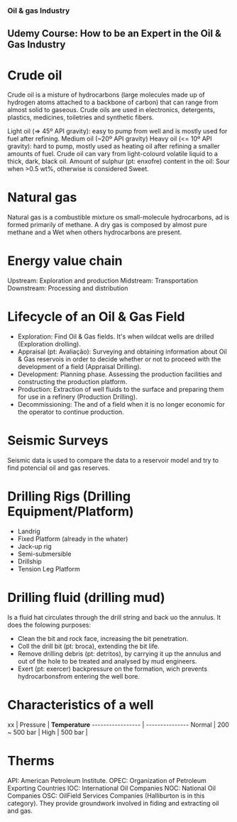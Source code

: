 ### Oil & gas Industry
## Udemy Course: How to be an Expert in the Oil & Gas Industry

# Crude oil
Crude oil is a misture of hydrocarbons (large molecules made up of hydrogen atoms attached to a backbone of carbon) that can range from almost solid to gaseous.
Crude oils are used in electronics, detergents, plastics, medicines, toiletries and synthetic fibers.

Light oil (=> 45º API gravity): easy to pump from well and is mostly used for fuel after refining.
Medium oil (~20º API gravity)
Heavy oil  (<= 10º API gravity): hard to pump, mostly used as heating oil after refining a smaller amounts of fuel.
Crude oil can vary from light-colourd volatile liquid to a thick, dark, black oil.
Amount of sulphur (pt: enxofre) content in the oil: Sour when >0.5 wt%, otherwise is considered Sweet.

# Natural gas
Natural gas is a combustible mixture os small-molecule hydrocarbons, ad is formed primarily of methane.
A dry gas is composed by almost pure methane and a Wet when others hydrocarbons are present.

# Energy value chain

Upstream: Exploration and production
Midstream: Transportation
Downstream: Processing and distribution

# Lifecycle of an Oil & Gas Field

- Exploration: Find Oil & Gas fields. It's when wildcat wells are drilled (Exploration drolling).
- Appraisal (pt: Avaliação): Surveying and obtaining information about Oil & Gas reservois in order to decide whether or not to proceed with the development of a field (Appraisal Drilling). 
- Development: Planning phase. Assessing the production facilities and constructing the production platform.
- Production: Extraction of well fluids to the surface and preparing them for use in a refinery (Production Drilling).
- Decommissioning: The and of a field when it is no longer economic for the operator to continue production.

# Seismic Surveys

Seismic data is used to compare the data to a reservoir model and try to find potencial oil and gas reserves.

# Drilling Rigs (Drilling Equipment/Platform)
- Landrig
- Fixed Platform (already in the whater)
- Jack-up rig
- Semi-submersible
- Drillship
- Tension Leg Platform

# Drilling fluid (drilling mud)

Is a fluid hat circulates through the drill string and back uo the annulus. It does the folowing purposes:
- Clean the bit and rock face, increasing the bit penetration.
- Coll the drill bit (pt: broca), extending the bit life.
- Remove drilling debris (pt: detritos), by carrying it up the annulus and out of the hole to be treated and analysed by mud engineers. 
- Exert (pt: exercer) backpressure on the formation, wich prevents hydrocarbonsfrom entering the well bore.

# Characteristics of a well

xx | Pressure  | **Temperature**
----------------- | ---------------
Normal  | 200 ~ 500 bar  |
High    | 500 bar        |

# Therms
API: American Petroleum Institute.
OPEC: Organization of Petroleum Exporting Countries
IOC: International Oil Companies
NOC: National Oil Companies
OSC: OilField Services Companies (Halliburton is in this category). They provide groundwork involved in fiding and extracting oil and gas.


